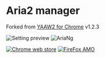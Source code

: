 # Aria2 manager

Forked from [YAAW2 for Chrome](https://chrome.google.com/webstore/detail/yaaw2-for-chrome/mpkodccbngfoacfalldjimigbofkhgjn) v1.2.3

![Setting preview](https://i.imgur.com/3XkCEh6.png)
![AriaNg](https://i.imgur.com/2rCkvG4.png)

[![Chrome web store](https://developer.chrome.com/webstore/images/ChromeWebStore_Badge_v2_206x58.png)](https://chrome.google.com/webstore/detail/aria2-manager/lbfekjdfefiipnbkpgldhicajcoldcmb)
[![FireFox AMO](https://addons.cdn.mozilla.net/static/img/addons-buttons/AMO-button_1.png)](https://addons.mozilla.org/en-US/firefox/addon/aria2-manager/)
